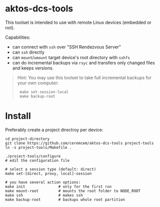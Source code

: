 # aktos-dcs-tools 

This toolset is intended to use with remote Linux devices (embedded or not). 

Capabilities: 
* can connect with `ssh` over "SSH Rendezvous Server"
* can `ssh` directly 
* can `mount`/`umount` target device's root directory with `sshfs`
* can do incremental backups via `rsyc` and transfers only changed files and keeps versions.

> Hint: You may use this toolset to take full incremental backups for your own computer: 
>    
>      make set-session-local 
>      make backup-root

# Install

Preferably create a project directroy per device:

```
cd project-directory
git clone https://github.com/ceremcem/aktos-dcs-tools project-tools
ln -s project-tools/Makefile . 
```

	./project-tools/configure
	# edit the configuration file

	# select a session type (default: direct)
	make set-[direct, proxy, local]-session 

	# you have several action options: 
	make init               # only for the first run
	make mount-root         # mounts the root folder to NODE_ROOT 
	make ssh                # makes ssh 
	make backup-root        # backups whole root partition 
